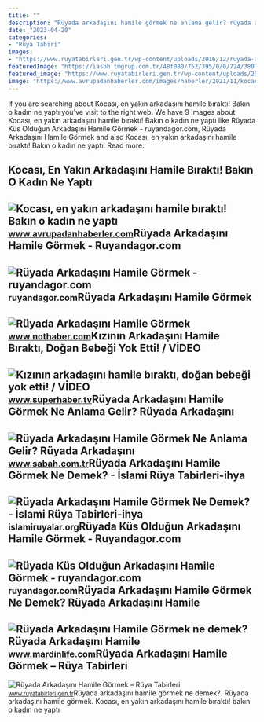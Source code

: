 ```yaml
---
title: ""
description: "Rüyada arkadaşını hamile görmek ne anlama gelir? rüyada arkadaşını"
date: "2023-04-20"
categories:
- "Ruya Tabiri"
images:
- "https://www.ruyatabirleri.gen.tr/wp-content/uploads/2016/12/ruyada-arkadasini-hamile-gormek.jpeg"
featuredImage: "https://iasbh.tmgrup.com.tr/48f080/752/395/0/0/724/380?u=https://isbh.tmgrup.com.tr/sbh/2021/09/23/ruyada-arkadasini-hamile-gormek-ne-anlama-gelir-ruyada-tanidik-birini-hamile-gormek-ne-demek-1632379693840.jpg"
featured_image: "https://www.ruyatabirleri.gen.tr/wp-content/uploads/2016/12/ruyada-arkadasini-hamile-gormek.jpeg"
image: "https://www.avrupadanhaberler.com/images/haberler/2021/11/kocasi-en-yakin-arkadasini-hamile-birakti-bakin-o-kadin-ne-yapti.jpg"
---
```


If you are searching about Kocası, en yakın arkadaşını hamile bıraktı! Bakın o kadın ne yaptı you've visit to the right web. We have 9 Images about Kocası, en yakın arkadaşını hamile bıraktı! Bakın o kadın ne yaptı like Rüyada Küs Olduğun Arkadaşını Hamile Görmek - ruyandagor.com, Rüyada Arkadaşını Hamile Görmek and also Kocası, en yakın arkadaşını hamile bıraktı! Bakın o kadın ne yaptı. Read more:

Kocası, En Yakın Arkadaşını Hamile Bıraktı! Bakın O Kadın Ne Yaptı
------------------------------------------------------------------

 ![Kocası, en yakın arkadaşını hamile bıraktı! Bakın o kadın ne yaptı](https://www.avrupadanhaberler.com/images/haberler/2021/11/kocasi-en-yakin-arkadasini-hamile-birakti-bakin-o-kadin-ne-yapti.jpg) <small>www.avrupadanhaberler.com</small>Rüyada Arkadaşını Hamile Görmek - Ruyandagor.com
------------------------------------------------

 ![Rüyada Arkadaşını Hamile Görmek - ruyandagor.com](https://images.ruyandagor.com/2017/04/arkadasini-hamile-gormek-2000.jpg) <small>ruyandagor.com</small>Rüyada Arkadaşını Hamile Görmek
-------------------------------

 ![Rüyada Arkadaşını Hamile Görmek](https://i.nothaber.com/storage/files/images/2021/11/17/ruyada-arkadasini-hamile-gormek-6194ddf2f314e.jpg) <small>www.nothaber.com</small>Kızının Arkadaşını Hamile Bıraktı, Doğan Bebeği Yok Etti! / VİDEO
-----------------------------------------------------------------

 ![Kızının arkadaşını hamile bıraktı, doğan bebeği yok etti! / VİDEO](https://img.superhaber.tv/storage/old/assets/uploads/images/content/2018/03/30/content_kizinin-arkadasini-hamile-birakti-dogan-bebegi-yok-etti-video_rZ46GT354hKvLYY.png) <small>www.superhaber.tv</small>Rüyada Arkadaşını Hamile Görmek Ne Anlama Gelir? Rüyada Arkadaşını
------------------------------------------------------------------

 ![Rüyada Arkadaşını Hamile Görmek Ne Anlama Gelir? Rüyada Arkadaşını](https://iasbh.tmgrup.com.tr/48f080/752/395/0/0/724/380?u=https://isbh.tmgrup.com.tr/sbh/2021/09/23/ruyada-arkadasini-hamile-gormek-ne-anlama-gelir-ruyada-tanidik-birini-hamile-gormek-ne-demek-1632379693840.jpg) <small>www.sabah.com.tr</small>Rüyada Arkadaşını Hamile Görmek Ne Demek? - İslami Rüya Tabirleri-ihya
----------------------------------------------------------------------

 ![Rüyada Arkadaşını Hamile Görmek Ne Demek? - İslami Rüya Tabirleri-ihya](https://i0.wp.com/islamiruyalar.org/wp-content/uploads/2017/07/Ruyada-Arkadasini-Hamile-Gormek.webp) <small>islamiruyalar.org</small>Rüyada Küs Olduğun Arkadaşını Hamile Görmek - Ruyandagor.com
------------------------------------------------------------

 ![Rüyada Küs Olduğun Arkadaşını Hamile Görmek - ruyandagor.com](https://images.ruyandagor.com/2017/05/kus-oldugun-arkadasini-hamile-gormek-0954.jpg) <small>ruyandagor.com</small>Rüyada Arkadaşını Hamile Görmek Ne Demek? Rüyada Arkadaşını Hamile
------------------------------------------------------------------

 ![Rüyada Arkadaşını Hamile Görmek ne demek? Rüyada Arkadaşını Hamile](https://www.mardinlife.com/uploads/2021/09/ruyada-arkadasini-hamile-gormek-ne-anlama-gelir-ruyada-arkadasini-hamile-gormek-ne-demek-68560.jpg?234234.234234) <small>www.mardinlife.com</small>Rüyada Arkadaşını Hamile Görmek – Rüya Tabirleri
------------------------------------------------

 ![Rüyada Arkadaşını Hamile Görmek – Rüya Tabirleri](https://www.ruyatabirleri.gen.tr/wp-content/uploads/2016/12/ruyada-arkadasini-hamile-gormek.jpeg) <small>www.ruyatabirleri.gen.tr</small>Rüyada arkadaşını hamile görmek ne demek?. Rüyada arkadaşını hamile görmek. Kocası, en yakın arkadaşını hamile bıraktı! bakın o kadın ne yaptı
